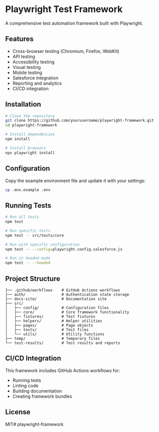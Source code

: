 # Playwright Test Framework

A comprehensive test automation framework built with Playwright.

## Features

- Cross-browser testing (Chromium, Firefox, WebKit)
- API testing
- Accessibility testing
- Visual testing
- Mobile testing
- Salesforce integration
- Reporting and analytics
- CI/CD integration

## Installation

```bash
# Clone the repository
git clone https://github.com/yourusername/playwright-framework.git
cd playwright-framework

# Install dependencies
npm install

# Install browsers
npx playwright install
```

## Configuration

Copy the example environment file and update it with your settings:

```bash
cp .env.example .env
```

## Running Tests

```bash
# Run all tests
npm test

# Run specific tests
npm test -- src/tests/core

# Run with specific configuration
npm test -- --config=playwright.config.salesforce.js

# Run in headed mode
npm test -- --headed
```

## Project Structure

```
├── .github/workflows    # GitHub Actions workflows
├── auth/                # Authentication state storage
├── docs-site/           # Documentation site
├── src/
│   ├── config/          # Configuration files
│   ├── core/            # Core framework functionality
│   ├── fixtures/        # Test fixtures
│   ├── helpers/         # Helper utilities
│   ├── pages/           # Page objects
│   ├── tests/           # Test files
│   └── utils/           # Utility functions
├── temp/                # Temporary files
└── test-results/        # Test results and reports
```

## CI/CD Integration

This framework includes GitHub Actions workflows for:

- Running tests
- Linting code
- Building documentation
- Creating framework bundles

## License

MIT# playwright-framework

